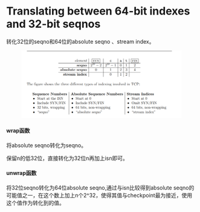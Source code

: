 # Translating between 64-bit indexes and 32-bit seqnos

转化32位的seqno和64位的absolute seqno 、stream index。

<figure><img src="../.gitbook/assets/wrapping_integers.png" alt=""><figcaption></figcaption></figure>

#### wrap函数

将absolute seqno转化为seqno。

保留n的低32位，直接转化为32位n再加上isn即可。

#### unwrap函数

将32位seqno转化为64位absolute seqno,通过与isn比较得到absolute seqno的可能值之一，在这个数上加上n个2^32，使得其值与checkpoint最为接近，使用这个值作为转化到的值。
